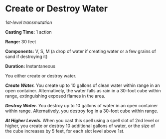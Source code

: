 <title>Create or Destroy Water</title>

# Create or Destroy Water

_1st-level transmutation_

**Casting Time:** 1 action

**Range:** 30 feet

**Components:** V, S, M (a drop of water if creating water or a few grains of sand if destroying it)

**Duration:** Instantaneous

You either create or destroy water.

_**Create Water.**_ You create up to 10
gallons of clean water within range in an
open container. Alternatively, the water
falls as rain in a 30-foot cube within range,
extinguishing exposed flames in the area.

_**Destroy Water.**_ You destroy up to 10
gallons of water in an open container within
range. Alternatively, you destroy fog in a
30-foot cube within range.

_**At Higher Levels.**_ When you cast this
spell using a spell slot of 2nd level or
higher, you create or destroy 10 additional
gallons of water, or the size of the cube
increases by 5 feet, for each slot level
above 1st.

